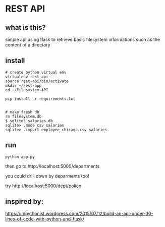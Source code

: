 # REST API

## what is this?
simple api using flask to retrieve basic filesystem informations such as the content of a directory


## install

```
# create python virtual env
virtualenv rest-api
source rest-api/bin/activate
mkdir ~/rest-app
cd ~/Filesystem-API

pip install -r requirements.txt


# make fresh db
rm filesystem.db
$ sqlite3 salaries.db
sqlite> .mode csv salaries
sqlite> .import employee_chicago.csv salaries
```

## run
```
python app.py
```

then go to http://localhost:5000/departments

you could drill down by deparments too!

try http://localhost:5000/dept/police

## inspired by:
https://impythonist.wordpress.com/2015/07/12/build-an-api-under-30-lines-of-code-with-python-and-flask/
